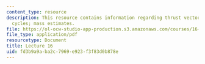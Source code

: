 ```yaml
---
content_type: resource
description: This resource contains information regarding thrust vectoring ; engine
  cycles; mass estimates.
file: https://ol-ocw-studio-app-production.s3.amazonaws.com/courses/16-50-introduction-to-propulsion-systems-spring-2012/fd3b9a9aba2c7969e923f3f83d0b878e_MIT16_50S12_lec16.pdf
file_type: application/pdf
resourcetype: Document
title: Lecture 16
uid: fd3b9a9a-ba2c-7969-e923-f3f83d0b878e
---
```

